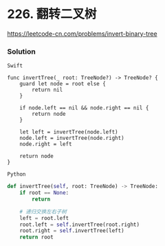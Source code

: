 # 226. 翻转二叉树 

<https://leetcode-cn.com/problems/invert-binary-tree>

### Solution

`Swift`

```
func invertTree(_ root: TreeNode?) -> TreeNode? {
    guard let node = root else {
        return nil
    }

    if node.left == nil && node.right == nil {
        return node
    }

    let left = invertTree(node.left)
    node.left = invertTree(node.right)
    node.right = left

    return node
}

```

`Python`

```python
def invertTree(self, root: TreeNode) -> TreeNode:
    if root == None:
        return

    # 递归交换左右子树
    left = root.left
    root.left = self.invertTree(root.right)
    root.right = self.invertTree(left)
    return root
```